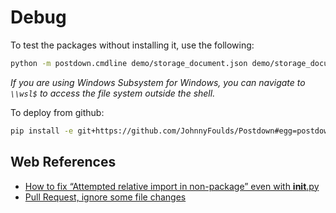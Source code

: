 # Debug

To test the packages without installing it, use the following:

```bash
python -m postdown.cmdline demo/storage_document.json demo/storage_document.md
```

_If you are using Windows Subsystem for Windows, you can navigate to `\\wsl$` to access the file system outside the shell._

To deploy from github:

```bash
pip install -e git+https://github.com/JohnnyFoulds/Postdown#egg=postdown
```

## Web References

- [How to fix “Attempted relative import in non-package” even with __init__.py](https://stackoverflow.com/questions/11536764/how-to-fix-attempted-relative-import-in-non-package-even-with-init-py)
- [Pull Request, ignore some file changes](https://stackoverflow.com/questions/28703140/pull-request-ignore-some-file-changes)